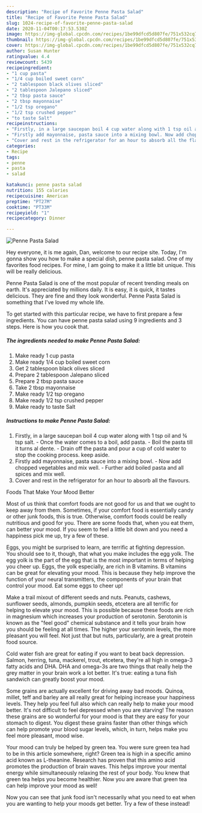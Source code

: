 ```yaml
---
description: "Recipe of Favorite Penne Pasta Salad"
title: "Recipe of Favorite Penne Pasta Salad"
slug: 1024-recipe-of-favorite-penne-pasta-salad
date: 2020-11-04T00:17:53.530Z
image: https://img-global.cpcdn.com/recipes/1be99dfcd5d807fe/751x532cq70/penne-pasta-salad-recipe-main-photo.jpg
thumbnail: https://img-global.cpcdn.com/recipes/1be99dfcd5d807fe/751x532cq70/penne-pasta-salad-recipe-main-photo.jpg
cover: https://img-global.cpcdn.com/recipes/1be99dfcd5d807fe/751x532cq70/penne-pasta-salad-recipe-main-photo.jpg
author: Susan Hunter
ratingvalue: 4.4
reviewcount: 5439
recipeingredient:
- "1 cup pasta"
- "1/4 cup boiled sweet corn"
- "2 tablespoon black olives sliced"
- "2 tablespoon Jalepano sliced"
- "2 tbsp pasta sauce"
- "2 tbsp mayonnaise"
- "1/2 tsp oregano"
- "1/2 tsp crushed pepper"
- "to taste Salt"
recipeinstructions:
- "Firstly, in a large saucepan boil 4 cup water along with 1 tsp oil and ¾ tsp salt. Once the water comes to a boil, add pasta. Boil the pasta till it turns al dente. Drain off the pasta and pour a cup of cold water to stop the cooking process. keep aside."
- "Firstly add mayonnaise, pasta sauce into a mixing bowl. Now add chopped vegetables and mix well. Further add boiled pasta and all spices and mix well."
- "Cover and rest in the refrigerator for an hour to absorb all the flavours."
categories:
- Recipe
tags:
- penne
- pasta
- salad

katakunci: penne pasta salad 
nutrition: 155 calories
recipecuisine: American
preptime: "PT27M"
cooktime: "PT33M"
recipeyield: "1"
recipecategory: Dinner

---
```



![Penne Pasta Salad](https://img-global.cpcdn.com/recipes/1be99dfcd5d807fe/751x532cq70/penne-pasta-salad-recipe-main-photo.jpg)

Hey everyone, it is me again, Dan, welcome to our recipe site. Today, I'm gonna show you how to make a special dish, penne pasta salad. One of my favorites food recipes. For mine, I am going to make it a little bit unique. This will be really delicious.

Penne Pasta Salad is one of the most popular of recent trending meals on earth. It's appreciated by millions daily. It is easy, it is quick, it tastes delicious. They are fine and they look wonderful. Penne Pasta Salad is something that I've loved my whole life.




To get started with this particular recipe, we have to first prepare a few ingredients. You can have penne pasta salad using 9 ingredients and 3 steps. Here is how you cook that.

<!--inarticleads1-->

##### The ingredients needed to make Penne Pasta Salad:

1. Make ready 1 cup pasta
1. Make ready 1/4 cup boiled sweet corn
1. Get 2 tablespoon black olives sliced
1. Prepare 2 tablespoon Jalepano sliced
1. Prepare 2 tbsp pasta sauce
1. Take 2 tbsp mayonnaise
1. Make ready 1/2 tsp oregano
1. Make ready 1/2 tsp crushed pepper
1. Make ready to taste Salt




<!--inarticleads2-->

##### Instructions to make Penne Pasta Salad:

1. Firstly, in a large saucepan boil 4 cup water along with 1 tsp oil and ¾ tsp salt. - Once the water comes to a boil, add pasta. - Boil the pasta till it turns al dente. - Drain off the pasta and pour a cup of cold water to stop the cooking process. keep aside.
1. Firstly add mayonnaise, pasta sauce into a mixing bowl. - Now add chopped vegetables and mix well. - Further add boiled pasta and all spices and mix well.
1. Cover and rest in the refrigerator for an hour to absorb all the flavours.




Foods That Make Your Mood Better


Most of us think that comfort foods are not good for us and that we ought to keep away from them. Sometimes, if your comfort food is essentially candy or other junk foods, this is true. Otherwise, comfort foods could be really nutritious and good for you. There are some foods that, when you eat them, can better your mood. If you seem to feel a little bit down and you need a happiness pick me up, try a few of these.

Eggs, you might be surprised to learn, are terrific at fighting depression. You should see to it, though, that what you make includes the egg yolk. The egg yolk is the part of the egg that is the most important in terms of helping you cheer up. Eggs, the yolk especially, are rich in B vitamins. B vitamins can be great for elevating your mood. This is because they help improve the function of your neural transmitters, the components of your brain that control your mood. Eat some eggs to cheer up!

Make a trail mixout of different seeds and nuts. Peanuts, cashews, sunflower seeds, almonds, pumpkin seeds, etcetera are all terrific for helping to elevate your mood. This is possible because these foods are rich in magnesium which increases your production of serotonin. Serotonin is known as the "feel good" chemical substance and it tells your brain how you should be feeling at all times. The higher your serotonin levels, the more pleasant you will feel. Not just that but nuts, particularly, are a great protein food source.

Cold water fish are great for eating if you want to beat back depression. Salmon, herring, tuna, mackerel, trout, etcetera, they're all high in omega-3 fatty acids and DHA. DHA and omega-3s are two things that really help the grey matter in your brain work a lot better. It's true: eating a tuna fish sandwich can greatly boost your mood. 

Some grains are actually excellent for driving away bad moods. Quinoa, millet, teff and barley are all really great for helping increase your happiness levels. They help you feel full also which can really help to make your mood better. It's not difficult to feel depressed when you are starving! The reason these grains are so wonderful for your mood is that they are easy for your stomach to digest. You digest these grains faster than other things which can help promote your blood sugar levels, which, in turn, helps make you feel more pleasant, mood wise.

Your mood can truly be helped by green tea. You were sure green tea had to be in this article somewhere, right? Green tea is high in a specific amino acid known as L-theanine. Research has proven that this amino acid promotes the production of brain waves. This helps improve your mental energy while simultaneously relaxing the rest of your body. You knew that green tea helps you become healthier. Now you are aware that green tea can help improve your mood as well!

Now you can see that junk food isn't necessarily what you need to eat when you are wanting to help your moods get better. Try a few of these instead!

